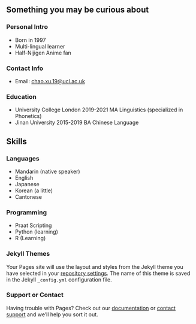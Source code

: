 ## Something you may be curious about
### Personal Intro
- Born in 1997
- Multi-lingual learner
- Half-Nijigen Anime fan

### Contact Info
- Email: chao.xu.19@ucl.ac.uk

### Education
- University College London 2019-2021 MA Linguistics (specialized in Phonetics)
- Jinan University 2015-2019 BA Chinese Language

## Skills
### Languages
- Mandarin (native speaker)
- English
- Japanese
- Korean (a little)
- Cantonese

### Programming
- Praat Scripting
- Python (learning)
- R (Learning)

### Jekyll Themes

Your Pages site will use the layout and styles from the Jekyll theme you have selected in your [repository settings](https://github.com/chaoxu2020/chaoxu2020.GitHub.io/settings/pages). The name of this theme is saved in the Jekyll `_config.yml` configuration file.

### Support or Contact

Having trouble with Pages? Check out our [documentation](https://docs.github.com/categories/github-pages-basics/) or [contact support](https://support.github.com/contact) and we’ll help you sort it out.
